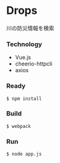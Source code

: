 # Drops 
川の防災情報を検索

### Technology
* Vue.js
* cheerio-httpcli
* axios

### Ready
```
$ npm install
```

### Build
```
$ webpack
```

### Run
```
$ node app.js
```
